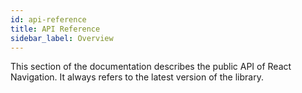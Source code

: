```yaml
---
id: api-reference
title: API Reference
sidebar_label: Overview
---
```


This section of the documentation describes the public API of React Navigation. It always refers to the latest version of the library.
